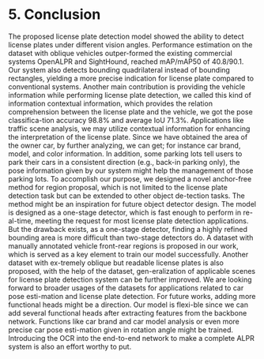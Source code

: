# 5. Conclusion
The proposed license plate detection model showed the ability to detect license plates under different vision angles. Performance estimation on the dataset with oblique vehicles outper-formed the existing commercial systems OpenALPR and SightHound, reached mAP/mAP50 of 40.8/90.1. Our system also detects bounding quadrilateral instead of bounding rectangles, yielding a more precise indication for license plate compared to conventional systems.
	Another main contribution is providing the vehicle information while performing license plate detection, we called this kind of information contextual information, which provides the relation comprehension between the license plate and the vehicle, we got the pose classifica-tion accuracy 98.8% and average IoU 71.3%. Applications like traffic scene analysis, we may utilize contextual information for enhancing the interpretation of the license plate. Since we have obtained the area of the owner car, by further analyzing, we can get; for instance car brand, model, and color information. In addition, some parking lots tell users to park their cars in a consistent direction (e.g., back-in parking only), the pose information given by our system might help the management of those parking lots.
	To accomplish our purpose, we designed a novel anchor-free method for region proposal, which is not limited to the license plate detection task but can be extended to other object de-tection tasks. The method might be an inspiration for future object detector design.
	The model is designed as a one-stage detector, which is fast enough to perform in re-al-time, meeting the request for most license plate detection applications. But the drawback exists, as a one-stage detector, finding a highly refined bounding area is more difficult than two-stage detectors do.
	A dataset with manually annotated vehicle front-rear regions is proposed in our work, which is served as a key element to train our model successfully. Another dataset with ex-tremely oblique but readable license plates is also proposed, with the help of the dataset, gen-eralization of applicable scenes for license plate detection system can be further improved. We are looking forward to broader usages of the datasets for applications related to car pose esti-mation and license plate detection.
	For future works, adding more functional heads might be a direction. Our model is flexi-ble since we can add several functional heads after extracting features from the backbone network. Functions like car brand and car model analysis or even more precise car pose esti-mation given in rotation angle might be trained. Introducing the OCR into the end-to-end network to make a complete ALPR system is also an effort worthy to put.
